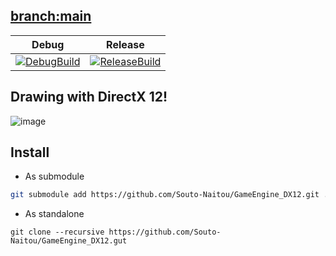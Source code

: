 ## [branch:main](https://github.com/Souto-Naitou/GameEngine_DX12/tree/customized03)
|Debug|Release|
|:---:|:---:|
[![DebugBuild](https://github.com/Souto-Naitou/GameEngine_DX12/actions/workflows/DebugBuildTest.yml/badge.svg)](https://github.com/Souto-Naitou/GameEngine_DX12/actions/workflows/DebugBuildTest.yml)|[![ReleaseBuild](https://github.com/Souto-Naitou/GameEngine_DX12/actions/workflows/ReleaseBuildTest.yml/badge.svg)](https://github.com/Souto-Naitou/GameEngine_DX12/actions/workflows/ReleaseBuildTest.yml)|

## Drawing with DirectX 12!
![image](https://github.com/user-attachments/assets/f29ccb5d-5841-4c7c-b0f3-bef61f794683)

## Install
- As submodule
```bash
git submodule add https://github.com/Souto-Naitou/GameEngine_DX12.git ./Externals
```
- As standalone
```
git clone --recursive https://github.com/Souto-Naitou/GameEngine_DX12.gut
```
